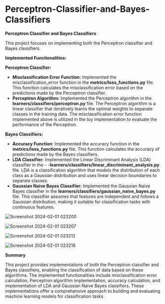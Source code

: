 # Perceptron-Classifier-and-Bayes-Classifiers

**Perceptron Classifier and Bayes Classifiers**

This project focuses on implementing both the Perceptron classifier and Bayes classifiers.

**Implemented Functionalities:**

**Perceptron Classifier:**

- **Misclassification Error Function:** Implemented the misclassification_error function in the **metrics/loss_functions.py** file. This function calculates the misclassification error based on the predictions made by the Perceptron classifier.
- **Perceptron Algorithm:** Implemented the Perceptron algorithm in the **learners/classifiers/perceptron.py** file. The Perceptron algorithm is a linear classifier that iteratively learns the optimal weights to separate classes in the training data. The misclassification error function implemented above is utilized in the toy implementation to evaluate the performance of the Perceptron.

**Bayes Classifiers:**

- **Accuracy Function**: Implemented the accuracy function in the **metrics/loss_functions.py** file. This function calculates the accuracy of predictions made by the Bayes classifiers.
- **LDA Classifier:** Implemented the Linear Discriminant Analysis (LDA) classifier in the - -**learners/classifiers/linear_discriminant_analysis.py** file. LDA is a classification algorithm that models the distribution of each class as a Gaussian distribution and uses linear decision boundaries to separate classes.
- **Gaussian Naive Bayes Classifier:** Implemented the Gaussian Naive Bayes classifier in the **learners/classifiers/gaussian_naive_bayes.py** file. This classifier assumes that features are independent and follows a Gaussian distribution, making it suitable for classification tasks with continuous features.


![Screenshot 2024-02-01 023200](https://github.com/libbyyosef/Machine-Learning---Perceptron-Classifier-and-Bayes-Classifiers/assets/36642026/a1d32cb9-ad9a-40d9-b3a1-08006cfff795)


![Screenshot 2024-02-01 023207](https://github.com/libbyyosef/Machine-Learning---Perceptron-Classifier-and-Bayes-Classifiers/assets/36642026/e69269c2-3948-4923-b58a-dee8ff294e8a)


![Screenshot 2024-02-01 023212](https://github.com/libbyyosef/Machine-Learning---Perceptron-Classifier-and-Bayes-Classifiers/assets/36642026/32e24dc1-d672-40d4-8149-dd5b0e9dc436)


![Screenshot 2024-02-01 023218](https://github.com/libbyyosef/Machine-Learning---Perceptron-Classifier-and-Bayes-Classifiers/assets/36642026/69cf2dce-0ab7-48f5-a583-02d4ed94331e)


**Summary**

This project provides implementations of both the Perceptron classifier and Bayes classifiers, enabling the classification of data based on these algorithms. The implemented functionalities include misclassification error calculation, Perceptron algorithm implementation, accuracy calculation, and implementation of LDA and Gaussian Naive Bayes classifiers. These implementations offer a comprehensive approach to building and evaluating machine learning models for classification tasks.
